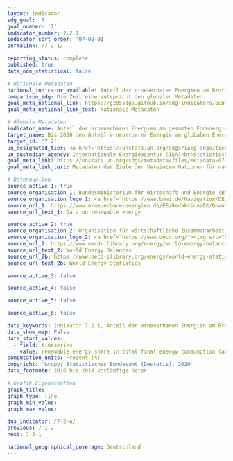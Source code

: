 ```yaml
---
layout: indicator
sdg_goal: '7'
goal_number: '7'
indicator_number: 7.2.1
indicator_sort_order: '07-02-01'
permalink: /7-2-1/

reporting_status: complete
published: true
data_non_statistical: false

# Nationale Metadaten
national_indicator_available: Anteil der erneuerbaren Energien am Bruttoendenergieverbrauch (nach nationaler Definition) <br> Anteil der erneuerbaren Energien am gesamten Endenergieverbrauch (nach UN-Definition)
comparison_sdg: Die Zeitreihe entspricht den globalen Metadaten.
goal_meta_national_link: https://g205sdgs.github.io/sdg-indicators/public/MetaDe/7.2.1.pdf
goal_meta_national_link_text: Nationale Metadaten

# Globale Metadaten
indicator_name: Anteil der erneuerbaren Energien am gesamten Endenergieverbrauch
target_name: Bis 2030 den Anteil erneuerbarer Energie am globalen Energiemix deutlich erhöhen
target_id: '7.2'
un_designated_tier: <a href='https://unstats.un.org/sdgs/iaeg-sdgs/tier-classification/' title='Klicken Sie hier um weitere Informationen zur UN-Tier-Klassifikation zu erhalten.'>Tier I</a>
un_custodian_agency: Internationale Energieagentur (IEA)<br>Statistische Division der Vereinten Nationen (UNSD)<br>UN Energy, Internationale Organisation für erneuerbare Energien (IRENA)
goal_meta_link: https://unstats.un.org/sdgs/metadata/files/Metadata-07-02-01.pdf
goal_meta_link_text: Metadaten der Ziele der Vereinten Nationen für nachhaltige Entwicklung

# Datenquellen
source_active_1: true
source_organisation_1: Bundesministerium für Wirtschaft und Energie (BMWi)
source_organisation_logo_1: <a href="https://www.bmwi.de/Navigation/DE/Home/home.html"><img src="https://g205sdgs.github.io/sdg-indicators/public/OrgImgDe/bmwi.png" alt="Logo bmwi" style="height:60px; width:148px"/></a>
source_url_1: https://www.erneuerbare-energien.de/EE/Redaktion/DE/Downloads/zeitreihen-zur-entwicklung-der-erneuerbaren-energien-in-deutschland-1990-2018-en.pdf
source_url_text_1: Data on renewable energy

source_active_2: true
source_organisation_2: Organisation für wirtschaftliche Zusammenarbeit und Entwicklung (OECD)
source_organisation_logo_2: <a href="https://www.oecd.org/"><img src="https://g205sdgs.github.io/sdg-indicators/public/OrgImgDe/oecd.png" alt="Logo oecd" style="height:60px; width:148px"/></a>
source_url_2: https://www.oecd-ilibrary.org/energy/world-energy-balances_25186442
source_url_text_2: World Energy Balances
source_url_2b: https://www.oecd-ilibrary.org/energy/world-energy-statistics_25183885
source_url_text_2b: World Energy Statistics

source_active_3: false

source_active_4: false

source_active_5: false

source_active_6: false

data_keywords: Indikator 7.2.1, Anteil der erneuerbaren Energien am Bruttoendenergieverbrauch (nach nationaler Definition), Anteil der erneuerbaren Energien am gesamten Endenergieverbrauch (nach UN-Definition)
data_show_map: False
data_start_values: 
  - field: timeseries
    value: renewable energy share in total final energy consumption (according to un definition) (%)
computation_units: Prozent (%)
copyright: '&copy; Statistisches Bundesamt (Destatis), 2020'
data_footnote: 2016 bis 2018 vorläufige Daten

# Grafik Eigenschaften
graph_title: 
graph_type: line
graph_min_value: 
graph_max_value: 

dns_indicator: /7-2-a/
previous: 7-1-2
next: 7-3-1

national_geographical_coverage: Deutschland
---
```


<span></span>